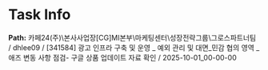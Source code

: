 # Task Info

**Path:** 카페24(주)\본사사업장\[CG]MI본부\마케팅센터\성장전략그룹\그로스파트너팀 / dhlee09 / [341584] 광고 인프라 구축 및 운영 _ 예외 관리 및 대면_민감 협의 영역 _ 애즈 변동 사항 점검- 구글 상품 업데이트 자료 확인 / 2025-10-01_00-00-00

